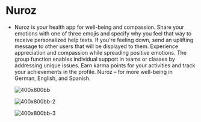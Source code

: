 # Nuroz

- Nuroz is your health app for well-being and compassion. Share your emotions with one of three emojis and specify why you feel that way to receive personalized help texts. If you're feeling down, send an uplifting message to other users that will be displayed to them. Experience appreciation and compassion while spreading positive emotions. The group function enables individual support in teams or classes by addressing unique issues. Earn karma points for your activities and track your achievements in the profile. Nuroz – for more well-being in German, English, and Spanish.

  ![400x800bb](https://github.com/nauriculus/Nuroz/assets/24634581/db946398-b1d1-43df-9638-d24b9d70fff8)

  ![400x800bb-2](https://github.com/nauriculus/Nuroz/assets/24634581/6b9274ab-eb83-44d1-9874-052cd86d7376)

  ![400x800bb-3](https://github.com/nauriculus/Nuroz/assets/24634581/d821ab77-4d78-4514-9cbe-366dc42741e7)

